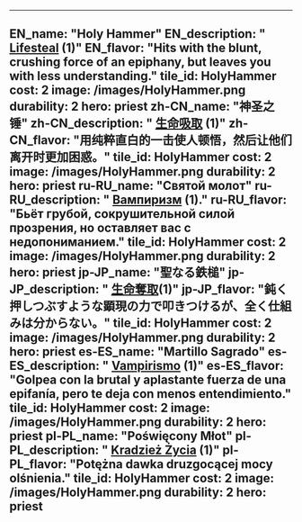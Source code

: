 ---

EN_name: "Holy Hammer"
EN_description: " <u>Lifesteal</u> (1)"
EN_flavor: "Hits with the blunt, crushing force of an epiphany, but leaves you with less understanding."
tile_id: HolyHammer
cost: 2
image: /images/HolyHammer.png
durability: 2
hero: priest
zh-CN_name: "神圣之锤"
zh-CN_description: " <u>生命吸取</u> (1)"
zh-CN_flavor: "用纯粹直白的一击使人顿悟，然后让他们离开时更加困惑。"
tile_id: HolyHammer
cost: 2
image: /images/HolyHammer.png
durability: 2
hero: priest
ru-RU_name: "Святой молот"
ru-RU_description: " <u>Вампиризм</u> (1)."
ru-RU_flavor: "Бьёт грубой, сокрушительной силой прозрения, но оставляет вас с недопониманием."
tile_id: HolyHammer
cost: 2
image: /images/HolyHammer.png
durability: 2
hero: priest
jp-JP_name: "聖なる鉄槌"
jp-JP_description: " <u>生命奪取</u>(1)"
jp-JP_flavor: "鈍く押しつぶすような顕現の力で叩きつけるが、全く仕組みは分からない。"
tile_id: HolyHammer
cost: 2
image: /images/HolyHammer.png
durability: 2
hero: priest
es-ES_name: "Martillo Sagrado"
es-ES_description: " <u>Vampirismo</u> (1)"
es-ES_flavor: "Golpea con la brutal y aplastante fuerza de una epifanía, pero te deja con menos entendimiento."
tile_id: HolyHammer
cost: 2
image: /images/HolyHammer.png
durability: 2
hero: priest
pl-PL_name: "Poświęcony Młot"
pl-PL_description: " <u>Kradzież Życia</u> (1)"
pl-PL_flavor: "Potężna dawka druzgocącej mocy olśnienia."
tile_id: HolyHammer
cost: 2
image: /images/HolyHammer.png
durability: 2
hero: priest
---